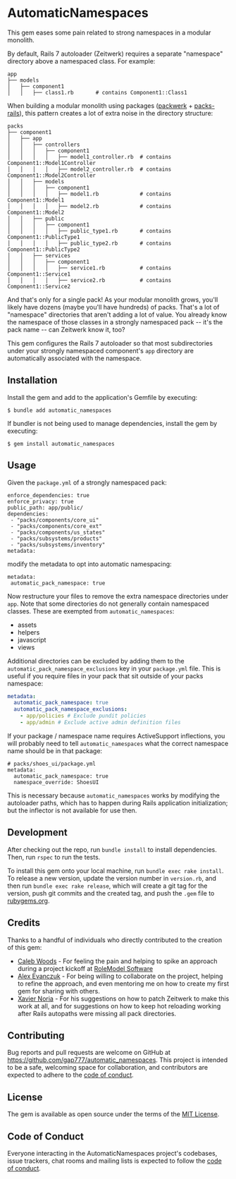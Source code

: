 # AutomaticNamespaces

This gem eases some pain related to strong namespaces in a modular monolith. 

By default, Rails 7 autoloader (Zeitwerk) requires a separate "namespace" directory above a namespaced class. For example:

```
app
├── models
│   ├── component1
│   │   ├── class1.rb       # contains Component1::Class1
```

When building a modular monolith using packages ([packwerk](https://github.com/Shopify/packwerk) + [packs-rails](https://github.com/rubyatscale/packs-rails)), 
this pattern creates a lot of extra noise in the directory structure:

```
packs
├── component1
│   ├── app
│   │   ├── controllers
│   │   │   ├── component1
│   │   │   │   ├── model1_controller.rb  # contains Component1::Model1Controller
│   │   │   │   ├── model2_controller.rb  # contains Component1::Model2Controller
│   │   ├── models
│   │   │   ├── component1
│   │   │   │   ├── model1.rb             # contains Component1::Model1
│   │   │   │   ├── model2.rb             # contains Component1::Model2
│   │   ├── public
│   │   │   ├── component1
│   │   │   │   ├── public_type1.rb       # contains Component1::PublicType1
│   │   │   │   ├── public_type2.rb       # contains Component1::PublicType2
│   │   ├── services
│   │   │   ├── component1
│   │   │   │   ├── service1.rb           # contains Component1::Service1
│   │   │   │   ├── service2.rb           # contains Component1::Service2
```

And that's only for a single pack! As your modular monolith grows, you'll likely have dozens (maybe you'll have 
hundreds) of packs. That's a lot of "namespace" directories that aren't adding a lot of value. You already 
know the namespace of those classes in a strongly namespaced pack -- it's the pack name -- can Zeitwerk know it, too?

This gem configures the Rails 7 autoloader so that most subdirectories under your strongly namespaced component's `app` directory are 
automatically associated with the namespace. 

## Installation

Install the gem and add to the application's Gemfile by executing:

    $ bundle add automatic_namespaces

If bundler is not being used to manage dependencies, install the gem by executing:

    $ gem install automatic_namespaces

## Usage

Given the `package.yml` of a strongly namespaced pack:

```
enforce_dependencies: true
enforce_privacy: true
public_path: app/public/
dependencies:
 - "packs/components/core_ui"
 - "packs/components/core_ext"
 - "packs/components/us_states"
 - "packs/subsystems/products"
 - "packs/subsystems/inventory"
metadata:
```

modify the metadata to opt into automatic namespacing:

```
metadata:
 automatic_pack_namespace: true
```

Now restructure your files to remove the extra namespace directories under `app`. Note that some directories do not 
generally contain namespaced classes. These are exempted from `automatic_namespaces`:

* assets
* helpers
* javascript
* views

Additional directories can be excluded by adding them to the `automatic_pack_namespace_exclusions` key in your 
`package.yml` file. This is useful if you require files in your pack that sit outside of your packs namespace:

```yml
metadata:
  automatic_pack_namespace: true
  automatic_pack_namespace_exclusions:
    - app/policies # Exclude pundit policies
    - app/admin # Exclude active admin definition files
```

If your package / namespace name requires ActiveSupport inflections, you will probably need to tell `automatic_namespaces`
what the correct namespace name should be in that package:

```
# packs/shoes_ui/package.yml
metadata:
  automatic_pack_namespace: true
  namespace_override: ShoesUI
```

This is necessary because `automatic_namespaces` works by modifying the autoloader paths, which has to 
happen during Rails application initialization; but the inflector is not available for use then.

## Development

After checking out the repo, run `bundle install` to install dependencies. Then, run `rspec` to run the tests. 

To install this gem onto your local machine, run `bundle exec rake install`. To release a new version, update the version number in `version.rb`, and then run `bundle exec rake release`, which will create a git tag for the version, push git commits and the created tag, and push the `.gem` file to [rubygems.org](https://rubygems.org).

## Credits

Thanks to a handful of individuals who directly contributed to the creation of this gem:

* [Caleb Woods](https://github.com/calebwoods) - For feeling the pain and helping to spike an approach during a project kickoff at [RoleModel Software](https://www.rolemodelsoftware.com)
* [Alex Evanczuk](https://github.com/alexevanczuk) - For being willing to collaborate on the project, helping to refine the approach, and even mentoring me on how to create my first gem for sharing with others. 
* [Xavier Noria](https://github.com/fxn) - For his suggestions on how to patch Zeitwerk to make this work at all, and for suggestions on how to keep hot reloading working after Rails autopaths were missing all pack directories. 

## Contributing

Bug reports and pull requests are welcome on GitHub at https://github.com/gap777/automatic_namespaces. This project is intended to be a safe, welcoming space for collaboration, and contributors are expected to adhere to the [code of conduct](https://github.com/gap777/automatic_namespaces/blob/main/CODE_OF_CONDUCT.md).

## License

The gem is available as open source under the terms of the [MIT License](https://opensource.org/licenses/MIT).

## Code of Conduct

Everyone interacting in the AutomaticNamespaces project's codebases, issue trackers, chat rooms and mailing lists is expected to follow the [code of conduct](https://github.com/gap777/automatic_namespaces/blob/main/CODE_OF_CONDUCT.md).
